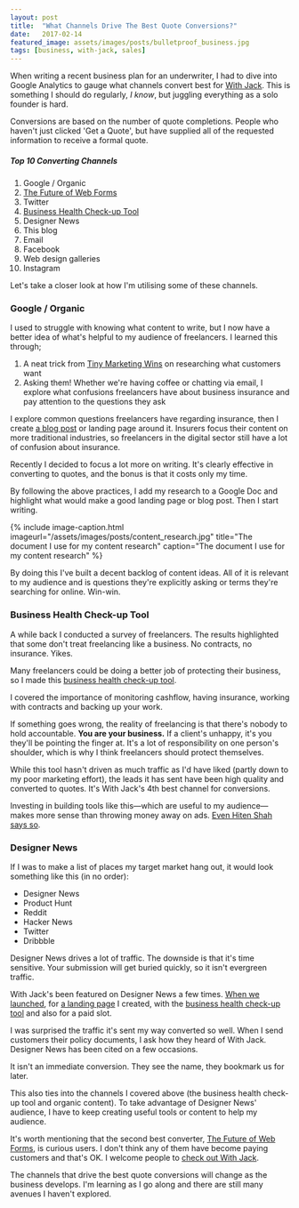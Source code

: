 ```yaml
---
layout: post
title:  "What Channels Drive The Best Quote Conversions?"
date:   2017-02-14
featured_image: assets/images/posts/bulletproof_business.jpg
tags: [business, with-jack, sales]
---
```


When writing a recent business plan for an underwriter, I had to dive into Google Analytics to gauge what channels convert best for <a href="https://withjack.co.uk">With Jack</a>. This is something I should do regularly, _I know_, but juggling everything as a solo founder is hard.

Conversions are based on the number of quote completions. People who haven't just clicked 'Get a Quote', but have supplied all of the requested information to receive a formal quote.

<h5>Top 10 Converting Channels</h5>

1. Google / Organic
2. <a href="https://blog.prototypr.io/the-future-of-web-forms-4578485e1461#.xgg9q1lw3">The Future of Web Forms</a>
3. Twitter
4. <a href="http://checkup.withjack.co.uk/">Business Health Check-up Tool</a>
5. Designer News
6. This blog
7. Email
8. Facebook
9. Web design galleries
10. Instagram

Let's take a closer look at how I'm utilising some of these channels.

<h3>Google / Organic</h3>

I used to struggle with knowing what content to write, but I now have a better idea of what's helpful to my audience of freelancers. I learned this through;

1. A neat trick from <a href="tinymarketingwins.com">Tiny Marketing Wins</a> on researching what customers want
2. Asking them! Whether we're having coffee or chatting via email, I explore what confusions freelancers have about business insurance and pay attention to the questions they ask

I explore common questions freelancers have regarding insurance, then I create <a href="https://withjack.co.uk/blog">a blog post</a> or landing page around it. Insurers focus their content on more traditional industries, so freelancers in the digital sector still have a lot of confusion about insurance.

Recently I decided to focus a lot more on writing. It's clearly effective in converting to quotes, and the bonus is that it costs only my time.

By following the above practices, I add my research to a Google Doc and highlight what would make a good landing page or blog post. Then I start writing.

{% include image-caption.html imageurl="/assets/images/posts/content_research.jpg" title="The document I use for my content research" caption="The document I use for my content research" %}

By doing this I've built a decent backlog of content ideas. All of it is relevant to my audience and is questions they're explicitly asking or terms they're searching for online. Win-win.

<h3>Business Health Check-up Tool</h3>

A while back I conducted a survey of freelancers. The results highlighted that some don't treat freelancing like a business. No contracts, no insurance. Yikes.

Many freelancers could be doing a better job of protecting their business, so I made this <a href="http://checkup.withjack.co.uk">business health check-up tool</a>.

I covered the importance of monitoring cashflow, having insurance, working with contracts and backing up your work.

If something goes wrong, the reality of freelancing is that there's nobody to hold accountable. __You are your business.__ If a client's unhappy, it's you they'll be pointing the finger at. It's a lot of responsibility on one person's shoulder, which is why I think freelancers should protect themselves.

While this tool hasn't driven as much traffic as I'd have liked (partly down to my poor marketing effort), the leads it has sent have been high quality and converted to quotes. It's With Jack's 4th best channel for conversions.

Investing in building tools like this—which are useful to my audience—makes more sense than throwing money away on ads. <a href="https://producthabits.com/why-your-saas-business-needs-free-tools/">Even Hiten Shah says so</a>.

<h3>Designer News</h3>

If I was to make a list of places my target market hang out, it would look something like this (in no order):

* Designer News
* Product Hunt
* Reddit
* Hacker News
* Twitter
* Dribbble

Designer News drives a lot of traffic. The downside is that it's time sensitive. Your submission will get buried quickly, so it isn't evergreen traffic.

With Jack's been featured on Designer News a few times. <a href="https://www.designernews.co/stories/73720-site-design-jack--bespoke-business-insurance-for-freelance-creatives">When we launched</a>, for <a href="https://www.designernews.co/stories/76147-why-should-a-web-designer-have-insurance">a landing page</a> I created, with the <a href="https://www.designernews.co/stories/77964-how-bulletproof-is-your-freelance-business">business health check-up tool</a> and also for a paid slot.

I was surprised the traffic it's sent my way converted so well. When I send customers their policy documents, I ask how they heard of With Jack. Designer News has been cited on a few occasions.

It isn't an immediate conversion. They see the name, they bookmark us for later.

This also ties into the channels I covered above (the business health check-up tool and organic content). To take advantage of Designer News' audience, I have to keep creating useful tools or content to help my audience.

It's worth mentioning that the second best converter, <a href="https://blog.prototypr.io/the-future-of-web-forms-4578485e1461">The Future of Web Forms</a>, is curious users. I don't think any of them have become paying customers and that's OK. I welcome people to <a href="https://withjack.co.uk">check out With Jack</a>.

The channels that drive the best quote conversions will change as the business develops. I'm learning as I go along and there are still many avenues I haven't explored.